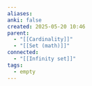 ```yaml
---
aliases: 
anki: false
created: 2025-05-20 10:46
parent:
  - "[[Cardinality]]"
  - "[[Set (math)]]"
connected:
  - "[[Infinity set]]"
tags:
  - empty
---
```

